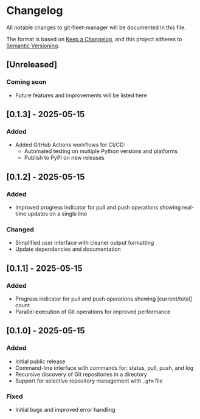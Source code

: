 # Changelog

All notable changes to git-fleet-manager will be documented in this file.

The format is based on [Keep a Changelog](https://keepachangelog.com/en/1.0.0/),
and this project adheres to [Semantic Versioning](https://semver.org/spec/v2.0.0.html).

## [Unreleased]

### Coming soon
- Future features and improvements will be listed here

## [0.1.3] - 2025-05-15

### Added
- Added GitHub Actions workflows for CI/CD:
  - Automated testing on multiple Python versions and platforms
  - Publish to PyPI on new releases

## [0.1.2] - 2025-05-15

### Added
- Improved progress indicator for pull and push operations showing real-time updates on a single line

### Changed
- Simplified user interface with cleaner output formatting
- Update dependencies and documentation

## [0.1.1] - 2025-05-15

### Added
- Progress indicator for pull and push operations showing [current/total] count
- Parallel execution of Git operations for improved performance

## [0.1.0] - 2025-05-15

### Added
- Initial public release
- Command-line interface with commands for: status, pull, push, and log
- Recursive discovery of Git repositories in a directory
- Support for selective repository management with `.gfm` file

### Fixed
- Initial bugs and improved error handling
